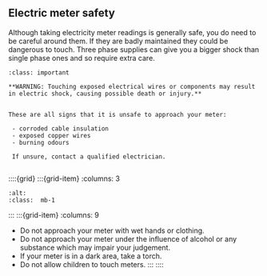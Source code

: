 ## Electric meter safety

<!-- taken from a clamp-on meter guide, so been past someone's legal. -->

Although taking electricity meter readings is generally safe, you do need to be careful around them.  If they are badly maintained they could be dangerous to touch.  Three phase supplies can give you a bigger shock than single phase ones and so require extra care.

```{admonition} Danger of electric shock
:class: important

**WARNING: Touching exposed electrical wires or components may result in electric shock, causing possible death or injury.**


These are all signs that it is unsafe to approach your meter: 

 - corroded cable insulation
 - exposed copper wires 
 - burning odours 

 If unsure, contact a qualified electrician.
 
```


::::{grid} 
:::{grid-item}
:columns: 3

```{image} ../images/electric-meter.jpg
:alt: 
:class:  mb-1

```
:::
:::{grid-item}
:columns: 9

- Do not approach your meter with wet hands or clothing.
- Do not approach your meter under the influence of alcohol or any substance which may impair
your judgement.
- If your meter is in a dark area, take a torch.
- Do not allow children to touch meters.
:::
::::


